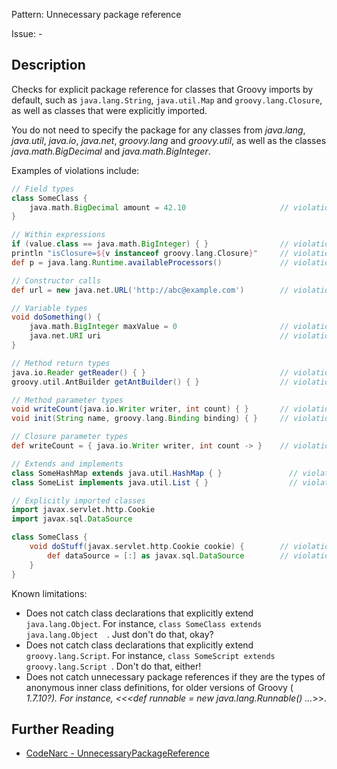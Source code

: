 Pattern: Unnecessary package reference

Issue: -

## Description

Checks for explicit package reference for classes that Groovy imports by default, such as `java.lang.String`, `java.util.Map` and `groovy.lang.Closure`, as well as classes that were explicitly imported.

You do not need to specify the package for any classes from *java.lang*, *java.util*, *java.io*, *java.net*, *groovy.lang* and *groovy.util*, as well as the classes *java.math.BigDecimal* and *java.math.BigInteger*.

Examples of violations include:

``` groovy
// Field types
class SomeClass {
    java.math.BigDecimal amount = 42.10                     // violation
}

// Within expressions
if (value.class == java.math.BigInteger) { }                // violation
println "isClosure=${v instanceof groovy.lang.Closure}"     // violation
def p = java.lang.Runtime.availableProcessors()             // violation

// Constructor calls
def url = new java.net.URL('http://abc@example.com')        // violation

// Variable types
void doSomething() {
    java.math.BigInteger maxValue = 0                       // violation
    java.net.URI uri                                        // violation
}

// Method return types
java.io.Reader getReader() { }                              // violation
groovy.util.AntBuilder getAntBuilder() { }                  // violation

// Method parameter types
void writeCount(java.io.Writer writer, int count) { }       // violation
void init(String name, groovy.lang.Binding binding) { }     // violation

// Closure parameter types
def writeCount = { java.io.Writer writer, int count -> }    // violation

// Extends and implements
class SomeHashMap extends java.util.HashMap { }               // violation
class SomeList implements java.util.List { }                  // violation

// Explicitly imported classes
import javax.servlet.http.Cookie
import javax.sql.DataSource

class SomeClass {
    void doStuff(javax.servlet.http.Cookie cookie) {        // violation
        def dataSource = [:] as javax.sql.DataSource        // violation
    }
}
```

Known limitations:

-   Does not catch class declarations that explicitly extend `java.lang.Object`. For instance, `class SomeClass extends java.lang.Object  `. Just don't do that, okay?
-   Does not catch class declarations that explicitly extend `groovy.lang.Script`. For instance, `class SomeScript extends groovy.lang.Script `. Don't do that, either!
-   Does not catch unnecessary package references if they are the types of anonymous inner class definitions, for older versions of Groovy ( *1.7.10?). For instance, &lt;&lt;&lt;def runnable = new java.lang.Runnable() <span id="a...">...</span>*&gt;&gt;.

## Further Reading

* [CodeNarc - UnnecessaryPackageReference](https://codenarc.github.io/CodeNarc/codenarc-rules-unnecessary.html#unnecessarypackagereference-rule)